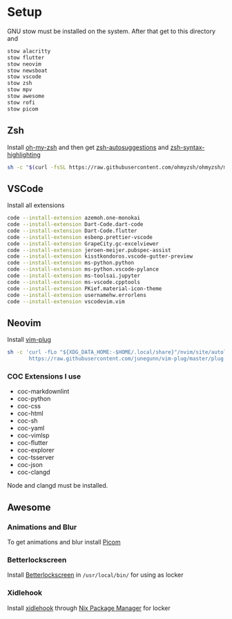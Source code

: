# Setup

GNU stow must be installed on the system. After that get to this directory and 
```bash
stow alacritty
stow flutter
stow neovim
stow newsboat
stow vscode
stow zsh
stow mpv
stow awesome
stow rofi
stow picom
```

## Zsh
Install [oh-my-zsh](https://github.com/ohmyzsh/ohmyzsh/) and then get [zsh-autosuggestions](https://github.com/zsh-users/zsh-autosuggestions/blob/master/INSTALL.md#oh-my-zsh) and [zsh-syntax-highlighting](https://github.com/zsh-users/zsh-syntax-highlighting/blob/master/INSTALL.md#oh-my-zsh) 

```bash
sh -c "$(curl -fsSL https://raw.githubusercontent.com/ohmyzsh/ohmyzsh/master/tools/install.sh)"
```
## VSCode
Install all extensions
```bash
code --install-extension azemoh.one-monokai
code --install-extension Dart-Code.dart-code
code --install-extension Dart-Code.flutter
code --install-extension esbenp.prettier-vscode
code --install-extension GrapeCity.gc-excelviewer
code --install-extension jeroen-meijer.pubspec-assist
code --install-extension kisstkondoros.vscode-gutter-preview
code --install-extension ms-python.python
code --install-extension ms-python.vscode-pylance
code --install-extension ms-toolsai.jupyter
code --install-extension ms-vscode.cpptools
code --install-extension PKief.material-icon-theme
code --install-extension usernamehw.errorlens
code --install-extension vscodevim.vim
```

## Neovim
Install [vim-plug](https://github.com/junegunn/vim-plug)
```bash
sh -c 'curl -fLo "${XDG_DATA_HOME:-$HOME/.local/share}"/nvim/site/autoload/plug.vim --create-dirs \
       https://raw.githubusercontent.com/junegunn/vim-plug/master/plug.vim'
```

### COC Extensions I use
- coc-markdownlint
- coc-python
- coc-css
- coc-html
- coc-sh
- coc-yaml
- coc-vimlsp
- coc-flutter
- coc-explorer
- coc-tsserver
- coc-json
- coc-clangd

Node and clangd must be installed. 

## Awesome
### Animations and Blur
To get animations and blur install [Picom](https://github.com/jonaburg/picom)

### Betterlockscreen
Install [Betterlockscreen](https://github.com/pavanjadhaw/betterlockscreen#requirements) in `/usr/local/bin/` for using as locker

### Xidlehook
Install [xidlehook](https://github.com/jD91mZM2/xidlehook) through [Nix Package Manager](https://nixos.org/guides/install-nix.html) for locker


